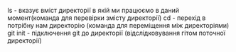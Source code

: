 ls - вказує вміст директорії в якій ми працюємо в даний момент(команда для перевірки змісту директорії)
cd - перехід в потрібну нам директорію (команда для переміщення між директоріями)
git init - підключення git до директорії (відслідковування гітом поточної директорії)
